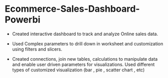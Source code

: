 # Ecommerce-Sales-Dashboard-Powerbi

- Created interactive dashboard to track and analyze Online sales data. 

- Used Complex parameters to drill down in worksheet and customization using filters and slicers. 

- Created connections, join new tables, calculations to manipulate data and enable user driven parameters for visualizations. Used different types of customized visualization (bar , pie , scatter chart , etc) 
